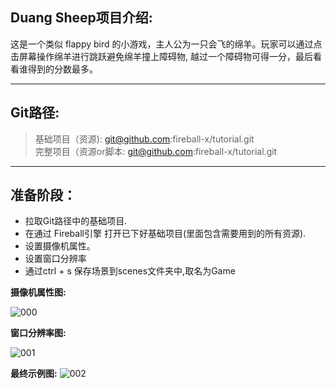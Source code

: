 ## Duang Sheep项目介绍:

这是一个类似 flappy bird 的小游戏，主人公为一只会飞的绵羊。玩家可以通过点击屏幕操作绵羊进行跳跃避免绵羊撞上障碍物,
越过一个障碍物可得一分，最后看看谁得到的分数最多。

---
## Git路径:

  >基础项目（资源): git@github.com:fireball-x/tutorial.git  
  >完整项目（资源or脚本: git@github.com:fireball-x/tutorial.git
  
----
## 准备阶段：
- 拉取Git路径中的基础项目.
- 在通过 Fireball引擎 打开已下好基础项目(里面包含需要用到的所有资源).
- 设置摄像机属性。
- 设置窗口分辨率
- 通过ctrl + s 保存场景到scenes文件夹中,取名为Game

**摄像机属性图:**

   ![000](https://cloud.githubusercontent.com/assets/7564028/6840260/cb6f9516-d3af-11e4-8729-b842307c1aed.png)

**窗口分辨率图:**

   ![001](https://cloud.githubusercontent.com/assets/7564028/6840252/99f88740-d3af-11e4-86fe-de173f1011ed.png)

**最终示例图:**
   ![002](https://cloud.githubusercontent.com/assets/7564028/6840325/dbb2a1b0-d3b0-11e4-8e10-efdd04f93bc7.png)

